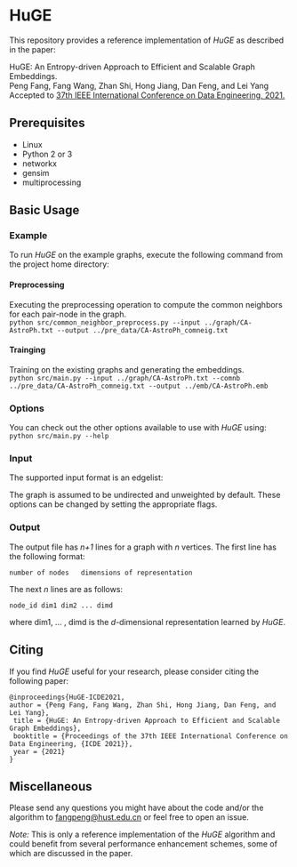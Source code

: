 # HuGE

This repository provides a reference implementation of *HuGE* as described in the paper:<br>

HuGE: An Entropy-driven Approach to Efficient and Scalable Graph Embeddings.<br>
Peng Fang, Fang Wang, Zhan Shi, Hong Jiang, Dan Feng, and Lei Yang <br>
Accepted to [37th IEEE International Conference on Data Engineering, 2021.](https://icde2021.gr) <br>


## Prerequisites

- Linux
- Python 2 or 3
- networkx
- gensim
- multiprocessing

## Basic Usage

### Example
To run *HuGE* on the example graphs, execute the following command from the project home directory:<br/>

#### Preprocessing
Executing the preprocessing operation to compute the common neighbors for each pair-node in the graph.<br/>
    ``python src/common_neighbor_preprocess.py --input ../graph/CA-AstroPh.txt --output ../pre_data/CA-AstroPh_comneig.txt`` 
	
#### Trainging    
Training on the existing graphs and generating the embeddings. <br/>
    ``python src/main.py --input ../graph/CA-AstroPh.txt --comnb ../pre_data/CA-AstroPh_comneig.txt --output ../emb/CA-AstroPh.emb``

### Options
You can check out the other options available to use with *HuGE* using:<br/>
	``python src/main.py --help``

### Input
The supported input format is an edgelist:
		
The graph is assumed to be undirected and unweighted by default. These options can be changed by setting the appropriate flags.


### Output
The output file has *n+1* lines for a graph with *n* vertices. 
The first line has the following format:

	number of nodes   dimensions of representation

The next *n* lines are as follows:
	
	node_id dim1 dim2 ... dimd

where dim1, ... , dimd is the *d*-dimensional representation learned by *HuGE*.

## Citing
If you find *HuGE* useful for your research, please consider citing the following paper:

	@inproceedings{HuGE-ICDE2021,
	author = {Peng Fang, Fang Wang, Zhan Shi, Hong Jiang, Dan Feng, and Lei Yang},
	 title = {HuGE: An Entropy-driven Approach to Efficient and Scalable Graph Embeddings},
	 booktitle = {Proceedings of the 37th IEEE International Conference on Data Engineering, {ICDE 2021}},
	 year = {2021}
	}


## Miscellaneous

Please send any questions you might have about the code and/or the algorithm to <fangpeng@hust.edu.cn> or feel free to open an issue.

*Note:* This is only a reference implementation of the *HuGE* algorithm and could benefit from several performance enhancement schemes, some of which are discussed in the paper.
